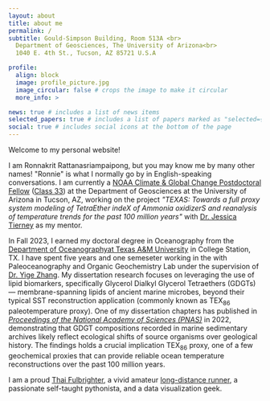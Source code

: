 ```yaml
---
layout: about
title: about me
permalink: /
subtitle: Gould-Simpson Building, Room 513A <br>
  Department of Geosciences, The University of Arizona<br>
  1040 E. 4th St., Tucson, AZ 85721 U.S.A

profile:
  align: block
  image: profile_picture.jpg
  image_circular: false # crops the image to make it circular
  more_info: >

news: true # includes a list of news items
selected_papers: true # includes a list of papers marked as "selected={true}"
social: true # includes social icons at the bottom of the page
---
```

<link rel="icon" href="/favicon.ico" type="image/x-icon">

Welcome to my personal website!

I am Ronnakrit Rattanasriampaipong, but you may know me by many other names! "Ronnie" is what I normally go by in English-speaking conversations. I am currently a <a href="https://cpaess.ucar.edu/cgc">NOAA Climate & Global Change Postdoctoral Fellow</a> (<a href="https://cpaess.ucar.edu/cgc/class-33">Class 33</a>) at the Department of Geosciences at the University of Arizona in Tucson, AZ, working on the project <em>"TEXAS: Towards a full proxy system modeling of TetraEther indeX of Ammonia oxidizerS and reanalysis of temperature trends for the past 100 million years"</em> with <a href="https://scholar.google.com/citations?hl=en&user=k2AfiAwAAAAJ">Dr. Jessica Tierney</a> as my mentor.

In Fall 2023, I earned my doctoral degree in Oceanography from the <a href="https://ocean.tamu.edu/">Department of Oceanographyat Texas A&amp;M University</a> in College Station, TX. I have spent five years and one semeseter working in the with Paleoceanography and Organic Geochemistry Lab under the supervision of <a href="https://scholar.google.com/citations?user=JHoI_8wAAAAJ&hl=en">Dr. Yige Zhang</a>. My dissertation research focuses on leveraging the use of lipid biomarkers, specifically Glycerol Dialkyl Glycerol Tetraethers (GDGTs) — membrane-spanning lipids of ancient marine microbes, beyond their typical SST reconstruction application (commonly known as TEX<sub>86</sub> paleotemperature proxy). One of my dissertation chapters has published in <a href="https://www.pnas.org/doi/full/10.1073/pnas.2123193119"><i>Proceedings of the National Academy of Sciences (PNAS)</i></a> in 2022, demonstrating that GDGT compositions recorded in marine sedimentary archives likely reflect ecological shifts of source organisms over geological history. The findings holds a crucial implication TEX<sub>86</sub> proxy, one of a few geochemical proxies that can provide reliable ocean temperature reconstructions over the past 100 million years.

I am a proud <a href="https://www.fulbrightthai.org/grants-for-thais/thai-graduate-scholarship-program-tgs">Thai Fulbrighter</a>, a vivid amateur <a href="https://ultrasignup.com/m_results_participant.aspx?fname=Ronnakrit&lname=Rattanasriampaipong#">long-distance runner</a>, a passionate self-taught pythonista, and a data visualization geek.